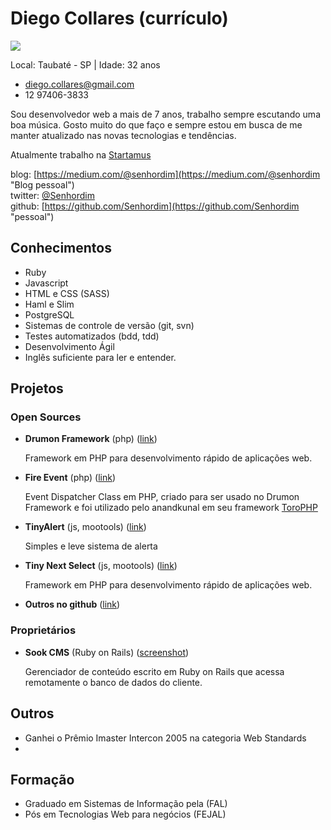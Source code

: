 # Diego Collares (currículo)

<img src="https://s.gravatar.com/avatar/f9a3243b34313b11ebc5b8a95f8a629e?s=80" />

Local: Taubaté - SP | Idade: 32 anos

* diego.collares@gmail.com
* 12 97406-3833

Sou desenvolvedor web a mais de 7 anos, trabalho sempre escutando uma boa música. Gosto muito do que faço
e sempre estou em busca de me manter atualizado nas novas tecnologias e tendências. 


Atualmente trabalho na [Startamus](http://startamus.com.br "Link") 

blog: [https://medium.com/@senhordim](https://medium.com/@senhordim "Blog pessoal")  
twitter: [@Senhordim](http://twitter.com/Senhordim "pessoal")  
github: [https://github.com/Senhordim](https://github.com/Senhordim "pessoal") 


## Conhecimentos

* Ruby 
* Javascript 
* HTML e CSS (SASS)
* Haml e Slim
* PostgreSQL 
* Sistemas de controle de versão (git, svn)
* Testes automatizados (bdd, tdd)
* Desenvolvimento Ágil
* Inglês suficiente para ler e entender.

## Projetos

### Open Sources

* **Drumon Framework** (php) ([link](http://github.com/sook/drumon_framework "github"))  
 
   Framework em PHP para desenvolvimento rápido de aplicações web.

* **Fire Event** (php) ([link](https://github.com/danillos/fire_event "github"))  

   Event Dispatcher Class em PHP, criado para ser usado no Drumon Framework e foi utilizado pelo anandkunal em seu framework [ToroPHP](https://github.com/anandkunal/ToroPHP "github") 


* **TinyAlert** (js, mootools) ([link](http://www.danillocesar.com.br/labs/tinyalert "link"))  
 
   Simples e leve sistema de alerta


* **Tiny Next Select** (js, mootools) ([link](http://www.danillocesar.com.br/labs/tiny-next-select "link")) 

   Framework em PHP para desenvolvimento rápido de aplicações web.


* **Outros no github** ([link](https://github.com/danillos "link")) 


### Proprietários

* **Sook CMS** (Ruby on Rails) ([screenshot](https://github.com/danillos/curriculo/raw/master/images/cms_sook.jpg "foto"))  

  Gerenciador de conteúdo escrito em Ruby on Rails que acessa remotamente o banco de dados do cliente.

## Outros

* Ganhei o Prêmio Imaster Intercon 2005 na categoria Web Standards
* 

## Formação

* Graduado em Sistemas de Informação pela (FAL)
* Pós em Tecnologias Web para negócios (FEJAL)
 

